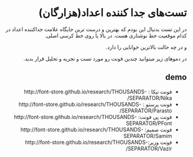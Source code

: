 <h1 dir="rtl">تست‌های جدا کننده اعداد(هزارگان)</h1>

<p dir="rtl">
در این تست بدنبال این بودم که بهترین و درست ترین جایگاه علامت جداکننده اعداد در کدام موقعیت خط نوشتاری هست. در بالا یا روی خط کرسی اصلی.
</p>
<p dir="rtl">
و در چه حالت بالاترین خوانایی را دارد.
</p>
<p dir="rtl">
در دمو‌های زیر میتوانید چندین فونت رو مورد تست و تجزیه و تحلیل  قرار بدید.
</p>

<h2 dir="rtl">demo</h2>

<ul dir="rtl">
<li>فونت نیکا : http://font-store.github.io/research/THOUSANDS-SEPARATOR/Nika/</li>
<li>فونت پرستو  : http://font-store.github.io/research/THOUSANDS-SEPARATOR/Parasto/</li>
<li>فونت پی فونت: http://font-store.github.io/research/THOUSANDS-SEPARATOR/PFont</li>
<li>فونت صمیم: http://font-store.github.io/research/THOUSANDS-SEPARATOR/Samim</li>
<li>فونت وزیر:http://font-store.github.io/research/THOUSANDS-SEPARATOR/Vazir/</li>
</div>

